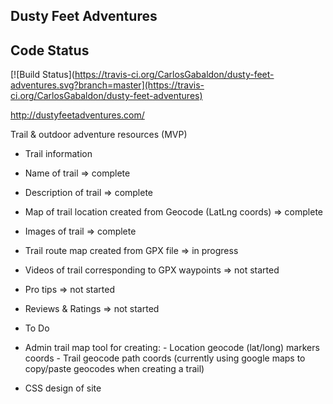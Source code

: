 ## Dusty Feet Adventures

## Code Status

[![Build Status](https://travis-ci.org/CarlosGabaldon/dusty-feet-adventures.svg?branch=master](https://travis-ci.org/CarlosGabaldon/dusty-feet-adventures)


http://dustyfeetadventures.com/

Trail & outdoor adventure resources (MVP)
 - Trail information
  - Name of trail => complete
  - Description of trail => complete
  - Map of trail location created from Geocode (LatLng coords) => complete
  - Images of trail => complete
  - Trail route map created from GPX file => in progress
  - Videos of trail corresponding to GPX waypoints => not started
  - Pro tips => not started
  - Reviews & Ratings => not started

  - To Do
   - Admin trail map tool for creating:
    - Location geocode (lat/long) markers coords
    - Trail geocode path coords (currently using google maps to copy/paste geocodes when creating a trail)
   - CSS design of site
